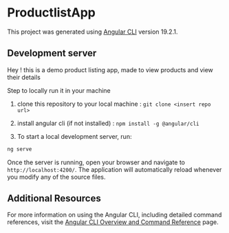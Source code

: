# ProductlistApp

This project was generated using [Angular CLI](https://github.com/angular/angular-cli) version 19.2.1.

## Development server
Hey ! this is a demo product listing app, made to view products and view their details

Step to locally run it in your machine 

1. clone this repository to your local machine : `git clone <insert repo url>`

2. install angular cli (if not installed) : `npm install -g @angular/cli`

3. To start a local development server, run:

```bash
ng serve
```

Once the server is running, open your browser and navigate to `http://localhost:4200/`. The application will automatically reload whenever you modify any of the source files.

## Additional Resources

For more information on using the Angular CLI, including detailed command references, visit the [Angular CLI Overview and Command Reference](https://angular.dev/tools/cli) page.
